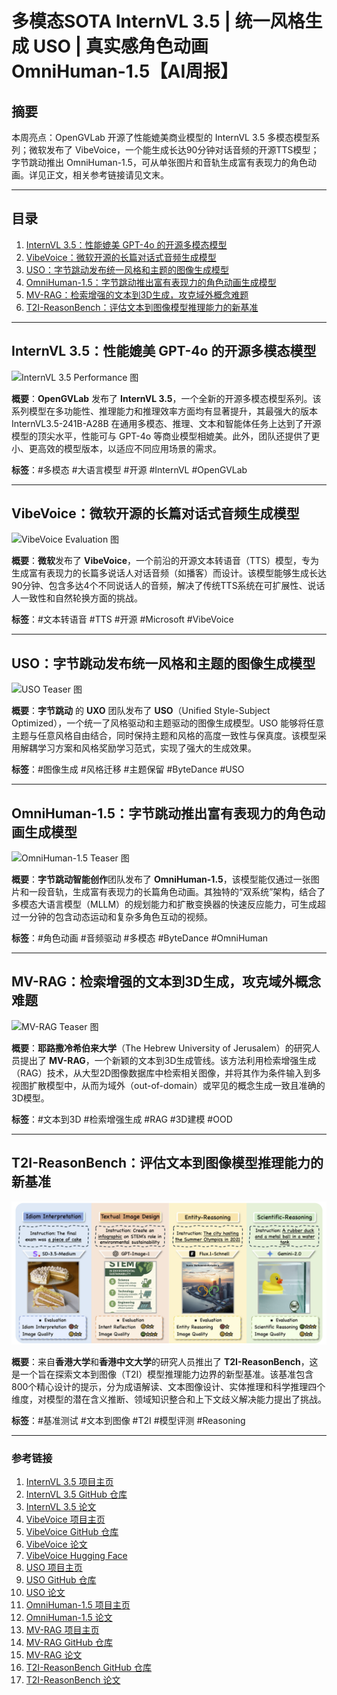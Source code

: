 # 多模态SOTA InternVL 3.5 | 统一风格生成 USO | 真实感角色动画 OmniHuman-1.5【AI周报】

## 摘要

本周亮点：OpenGVLab 开源了性能媲美商业模型的 InternVL 3.5 多模态模型系列；微软发布了 VibeVoice，一个能生成长达90分钟对话音频的开源TTS模型；字节跳动推出 OmniHuman-1.5，可从单张图片和音轨生成富有表现力的角色动画。详见正文，相关参考链接请见文末。

---

## 目录

1. [InternVL 3.5：性能媲美 GPT-4o 的开源多模态模型](#InternVL-3.5)
2. [VibeVoice：微软开源的长篇对话式音频生成模型](#VibeVoice)
3. [USO：字节跳动发布统一风格和主题的图像生成模型](#USO)
4. [OmniHuman-1.5：字节跳动推出富有表现力的角色动画生成模型](#OmniHuman-1.5)
5. [MV-RAG：检索增强的文本到3D生成，攻克域外概念难题](#MV-RAG)
6. [T2I-ReasonBench：评估文本到图像模型推理能力的新基准](#T2I-ReasonBench)

---

## InternVL 3.5：性能媲美 GPT-4o 的开源多模态模型

![InternVL 3.5 Performance 图](https://huggingface.co/OpenGVLab/InternVL3_5-241B-A28B/resolve/main/images/performance.jpg)

**概要**：**OpenGVLab** 发布了 **InternVL 3.5**，一个全新的开源多模态模型系列。该系列模型在多功能性、推理能力和推理效率方面均有显著提升，其最强大的版本 InternVL3.5-241B-A28B 在通用多模态、推理、文本和智能体任务上达到了开源模型的顶尖水平，性能可与 GPT-4o 等商业模型相媲美。此外，团队还提供了更小、更高效的模型版本，以适应不同应用场景的需求。

**标签**：#多模态 #大语言模型 #开源 #InternVL #OpenGVLab

---

## VibeVoice：微软开源的长篇对话式音频生成模型

![VibeVoice Evaluation 图](https://huggingface.co/microsoft/VibeVoice-1.5B/resolve/main/figures/Fig1.png)

**概要**：**微软**发布了 **VibeVoice**，一个前沿的开源文本转语音（TTS）模型，专为生成富有表现力的长篇多说话人对话音频（如播客）而设计。该模型能够生成长达90分钟、包含多达4个不同说话人的音频，解决了传统TTS系统在可扩展性、说话人一致性和自然轮换方面的挑战。

**标签**：#文本转语音 #TTS #开源 #Microsoft #VibeVoice

---

## USO：字节跳动发布统一风格和主题的图像生成模型

![USO Teaser 图](https://github.com/bytedance/USO/raw/main/assets/teaser.webp)

**概要**：**字节跳动** 的 **UXO** 团队发布了 **USO**（Unified Style-Subject Optimized），一个统一了风格驱动和主题驱动的图像生成模型。USO 能够将任意主题与任意风格自由结合，同时保持主题和风格的高度一致性与保真度。该模型采用解耦学习方案和风格奖励学习范式，实现了强大的生成效果。

**标签**：#图像生成 #风格迁移 #主题保留 #ByteDance #USO

---

## OmniHuman-1.5：字节跳动推出富有表现力的角色动画生成模型

![OmniHuman-1.5 Teaser 图](https://arxiv.org/html/2508.19209v1/figs/teaser.jpg)

**概要**：**字节跳动智能创作**团队发布了 **OmniHuman-1.5**，该模型能仅通过一张图片和一段音轨，生成富有表现力的长篇角色动画。其独特的“双系统”架构，结合了多模态大语言模型（MLLM）的规划能力和扩散变换器的快速反应能力，可生成超过一分钟的包含动态运动和复杂多角色互动的视频。

**标签**：#角色动画 #音频驱动 #多模态 #ByteDance #OmniHuman

---

## MV-RAG：检索增强的文本到3D生成，攻克域外概念难题

![MV-RAG Teaser 图](https://camo.githubusercontent.com/f0991ba8b1eb5b1bab2d8dcfcfcdc6c58edec774d58dd8851e4f6f7c48a8bcaf/68747470733a2f2f796f736566646179616e692e6769746875622e696f2f4d562d5241472f7374617469632f696d616765732f7465617365722e6a7067)

**概要**：**耶路撒冷希伯来大学**（The Hebrew University of Jerusalem）的研究人员提出了 **MV-RAG**，一个新颖的文本到3D生成管线。该方法利用检索增强生成（RAG）技术，从大型2D图像数据库中检索相关图像，并将其作为条件输入到多视图扩散模型中，从而为域外（out-of-domain）或罕见的概念生成一致且准确的3D模型。

**标签**：#文本到3D #检索增强生成 #RAG #3D建模 #OOD

---

## T2I-ReasonBench：评估文本到图像模型推理能力的新基准

![T2I-ReasonBench Teaser 图](https://github.com/KaiyueSun98/T2I-ReasonBench/raw/main/asset/teaser.png)

**概要**：来自**香港大学**和**香港中文大学**的研究人员推出了 **T2I-ReasonBench**，这是一个旨在探索文本到图像（T2I）模型推理能力边界的新型基准。该基准包含800个精心设计的提示，分为成语解读、文本图像设计、实体推理和科学推理四个维度，对模型的潜在含义推断、领域知识整合和上下文歧义解决能力提出了挑战。

**标签**：#基准测试 #文本到图像 #T2I #模型评测 #Reasoning

---

### **参考链接**
1.  [InternVL 3.5 项目主页](https://chat.intern-ai.org.cn/)
2.  [InternVL 3.5 GitHub 仓库](https://github.com/OpenGVLab/InternVL)
3.  [InternVL 3.5 论文](https://arxiv.org/html/2508.18265v2)
4.  [VibeVoice 项目主页](https://microsoft.github.io/VibeVoice/)
5.  [VibeVoice GitHub 仓库](https://github.com/microsoft/VibeVoice)
6.  [VibeVoice 论文](https://arxiv.org/html/2508.19205v1)
7.  [VibeVoice Hugging Face](https://huggingface.co/microsoft/VibeVoice-1.5B)
8.  [USO 项目主页](https://bytedance.github.io/USO/)
9.  [USO GitHub 仓库](https://github.com/bytedance/USO)
10. [USO 论文](https://arxiv.org/html/2508.18966v1)
11. [OmniHuman-1.5 项目主页](https://omnihuman-lab.github.io/v1_5/)
12. [OmniHuman-1.5 论文](https://arxiv.org/html/2508.19209v1)
13. [MV-RAG 项目主页](https://yosefdayani.github.io/MV-RAG/)
14. [MV-RAG GitHub 仓库](https://github.com/yosefdayani/MV-RAG)
15. [MV-RAG 论文](https://arxiv.org/html/2508.16577v1)
16. [T2I-ReasonBench GitHub 仓库](https://github.com/KaiyueSun98/T2I-ReasonBench)
17. [T2I-ReasonBench 论文](https://arxiv.org/html/2508.17472v1)
